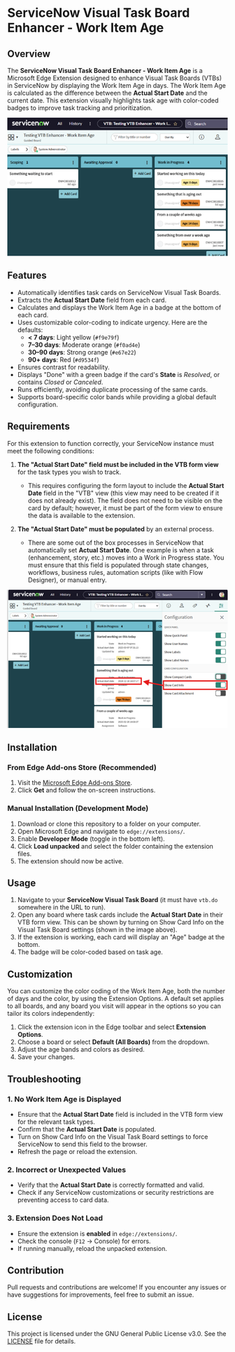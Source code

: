 # ServiceNow Visual Task Board Enhancer - Work Item Age

## Overview

The **ServiceNow Visual Task Board Enhancer - Work Item Age** is a Microsoft Edge Extension designed to enhance Visual Task Boards (VTBs) in ServiceNow by displaying the Work Item Age in days. The Work Item Age is calculated as the difference between the **Actual Start Date** and the current date. This extension visually highlights task age with color-coded badges to improve task tracking and prioritization.

![What the badges look like in a ServiceNow Visual Task Board](images/screenshot1.png)

## Features

- Automatically identifies task cards on ServiceNow Visual Task Boards.
- Extracts the **Actual Start Date** field from each card.
- Calculates and displays the Work Item Age in a badge at the bottom of each card.
- Uses customizable color-coding to indicate urgency. Here are the defaults:
  - **< 7 days**: Light yellow (`#f9e79f`)
  - **7–30 days**: Moderate orange (`#f0ad4e`)
  - **30–90 days**: Strong orange (`#e67e22`)
  - **90+ days**: Red (`#d9534f`)
- Ensures contrast for readability.
- Displays "Done" with a green badge if the card's **State** is *Resolved*, or contains *Closed* or *Canceled*.
- Runs efficiently, avoiding duplicate processing of the same cards.
- Supports board-specific color bands while providing a global default configuration.

## Requirements

For this extension to function correctly, your ServiceNow instance must meet the following conditions:

1. **The "Actual Start Date" field must be included in the VTB form view** for the task types you wish to track.
   - This requires configuring the form layout to include the **Actual Start Date** field in the "VTB" view (this view may need to be created if it does not already exist). The field does not need to be visible on the card by default; however, it must be part of the form view to ensure the data is available to the extension. 

2. **The "Actual Start Date" must be populated** by an external process.
   - There are some out of the box processes in ServiceNow that automatically set **Actual Start Date**. One example is when a task (enhancement, story, etc.) moves into a Work in Progress state. You must ensure that this field is populated through state changes, workflows, business rules, automation scripts (like with Flow Designer), or manual entry.

![Highlighting the requirements of having Actual start date on the VTB view of the task.](images/screenshot2.png)

## Installation

### From Edge Add-ons Store (Recommended)
1. Visit the [Microsoft Edge Add-ons Store](https://microsoftedge.microsoft.com/addons/detail/servicenow-visual-task-bo/jmhhlihdkbdeemfdmehanpkbfkkahpdd).
2. Click **Get** and follow the on-screen instructions.

### Manual Installation (Development Mode)
1. Download or clone this repository to a folder on your computer.
2. Open Microsoft Edge and navigate to `edge://extensions/`.
3. Enable **Developer Mode** (toggle in the bottom left).
4. Click **Load unpacked** and select the folder containing the extension files.
5. The extension should now be active.

## Usage

1. Navigate to your **ServiceNow Visual Task Board** (it must have `vtb.do` somewhere in the URL to run).
2. Open any board where task cards include the **Actual Start Date** in their VTB form view. This can be shown by turning on Show Card Info on the Visual Task Board settings (shown in the image above).
3. If the extension is working, each card will display an "Age" badge at the bottom.
4. The badge will be color-coded based on task age.

## Customization

You can customize the color coding of the Work Item Age, both the number of days and the color, by using the Extension Options. A default set applies to all boards, and any board you visit will appear in the options so you can tailor its colors independently:

1. Click the extension icon in the Edge toolbar and select **Extension Options**.
2. Choose a board or select **Default (All Boards)** from the dropdown.
3. Adjust the age bands and colors as desired.
4. Save your changes.

## Troubleshooting

### 1. No Work Item Age is Displayed
- Ensure that the **Actual Start Date** field is included in the VTB form view for the relevant task types.
- Confirm that the **Actual Start Date** is populated.
- Turn on Show Card Info on the Visual Task Board settings to force ServiceNow to send this field to the browser.
- Refresh the page or reload the extension.

### 2. Incorrect or Unexpected Values
- Verify that the **Actual Start Date** is correctly formatted and valid.
- Check if any ServiceNow customizations or security restrictions are preventing access to card data.

### 3. Extension Does Not Load
- Ensure the extension is **enabled** in `edge://extensions/`.
- Check the console (`F12` → Console) for errors.
- If running manually, reload the unpacked extension.

## Contribution

Pull requests and contributions are welcome! If you encounter any issues or have suggestions for improvements, feel free to submit an issue.

## License

This project is licensed under the GNU General Public License v3.0. See the [LICENSE](LICENSE) file for details.
